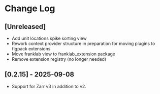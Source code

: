 # Change Log

## [Unreleased]

- Add unit locations spike sorting view
- Rework context provider structure in preparation for moving plugins to figpack extensions
- Move franklab view to franklab_extension package
- Remove extension registry (no longer needed)

## [0.2.15] - 2025-09-08
- Support for Zarr v3 in addition to v2.
